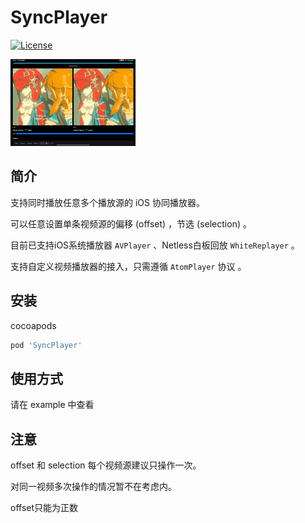 # SyncPlayer

[![License](https://img.shields.io/cocoapods/l/SyncPlayer.svg?style=flat)](https://cocoapods.org/pods/SyncPlayer)

<img src="./example.gif"></img>

## 简介
支持同时播放任意多个播放源的 iOS 协同播放器。

可以任意设置单条视频源的偏移 (offset) ，节选 (selection) 。

目前已支持iOS系统播放器 `AVPlayer` 、Netless白板回放 `WhiteReplayer` 。

支持自定义视频播放器的接入，只需遵循 `AtomPlayer` 协议 。

## 安装
cocoapods

```ruby
pod 'SyncPlayer'
```

## 使用方式
请在 example 中查看

## 注意
offset 和 selection 每个视频源建议只操作一次。

对同一视频多次操作的情况暂不在考虑内。

offset只能为正数